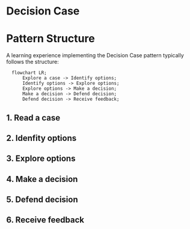 # Decision Case

# Pattern Structure
A learning experience implementing the Decision Case pattern typically follows the structure:

```mermaid
  flowchart LR;
      Explore a case -> Identify options;
      Identify options -> Explore options;
      Explore options -> Make a decision;
      Make a decision -> Defend decision;
      Defend decision -> Receive feedback;
```
## 1. Read a case


## 2. Idenfity options

## 3. Explore options

## 4. Make a decision

## 5. Defend decision

## 6. Receive feedback

